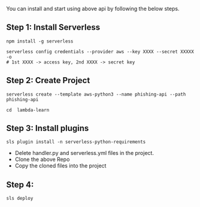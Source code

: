 You can install and start using above api by following the below steps.

## Step 1: Install Serverless
```
npm install -g serverless

serverless config credentials --provider aws --key XXXX --secret XXXXX -o
# 1st XXXX -> access key, 2nd XXXX -> secret key

```


## Step 2: Create Project 
```
serverless create --template aws-python3 --name phishing-api --path phishing-api

cd  lambda-learn

```


## Step 3: Install plugins
```
sls plugin install -n serverless-python-requirements

```

* Delete handler.py and serverless.yml files in the project.
* Clone the above Repo
* Copy the cloned files into the project

## Step 4:  
```
sls deploy
```

